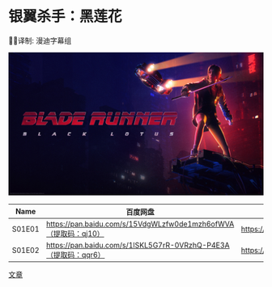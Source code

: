 # 银翼杀手：黑莲花

✍🏻译制: 漫迪字幕组

![banner.jpg](banner.jpg)

| Name | 百度网盘 | 阿里云盘 | MDpan |
| --- | --- | --- | --- |
| S01E01 | https://pan.baidu.com/s/15VdgWLzfw0de1mzh6ofWVA（提取码：qj10） | https://www.aliyundrive.com/s/8S7RShiBrUH | https://mdpan.tk/%E9%93%B6%E7%BF%BC%E6%9D%80%E6%89%8B%E2%80%9B%EF%BC%9A%E9%BB%91%E8%8E%B2%E8%8A%B1 |
| S01E02 | https://pan.baidu.com/s/1lSKL5G7rR-0VRzhQ-P4E3A（提取码：qqr6） | https://www.aliyundrive.com/s/8S7RShiBrUH | https://mdpan.tk/%E9%93%B6%E7%BF%BC%E6%9D%80%E6%89%8B%E2%80%9B%EF%BC%9A%E9%BB%91%E8%8E%B2%E8%8A%B1 |

[文章](%E6%96%87%E7%AB%A0%20df0757b1b9af4f09be38ee3372832967.csv)